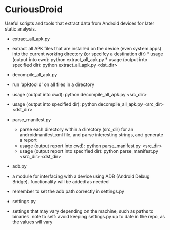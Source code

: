 CuriousDroid
============

Useful scripts and tools that extract data from Android devices for later static analysis.

*  extract\_all\_apk.py
  *  extract all APK files that are installed on the device (even system apps) into the current working directory (or specifcy a destination dir)
    *  usage (output into cwd): python extract\_all\_apk.py 
    *  usage (output into specified dir): python extract\_all\_apk.py \<dst\_dir\>

*  decompile\_all\_apk.py
  *  run 'apktool d' on all files in a directory
  *  usage (output into cwd): python decompile\_all\_apk.py \<src\_dir\>
  *  usage (output into specified dir): python decompile\_all\_apk.py \<src\_dir\> \<dst\_dir\>

* parse_manifest.py
  *  parse each directory within a directory (src_dir) for an androidmanifest.xml file, and parse interesting strings, and generate a report
  *  usage (output report into cwd): python parse\_manifest.py <src_dir>
  *  usage (output report into specified dir): python parse\_manifest.py \<src\_dir\> \<dst\_dir\>

*  adb.py
  *  a module for interfacing with a device using ADB (Android Debug Bridge). functionality will be added as needed
  *  remember to set the adb path correctly in settings.py  


*  settings.py
  *  settings that may vary depending on the machine, such as paths to binaries.  note to self: avoid keeping settings.py up to date in the 
     repo, as the values will vary